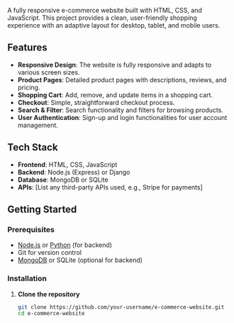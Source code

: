 A fully responsive e-commerce website built with HTML, CSS, and JavaScript. This project provides a clean, user-friendly shopping experience with an adaptive layout for desktop, tablet, and mobile users.

## Features

- **Responsive Design**: The website is fully responsive and adapts to various screen sizes.
- **Product Pages**: Detailed product pages with descriptions, reviews, and pricing.
- **Shopping Cart**: Add, remove, and update items in a shopping cart.
- **Checkout**: Simple, straightforward checkout process.
- **Search & Filter**: Search functionality and filters for browsing products.
- **User Authentication**: Sign-up and login functionalities for user account management.

## Tech Stack

- **Frontend**: HTML, CSS, JavaScript
- **Backend**: Node.js (Express) or Django
- **Database**: MongoDB or SQLite 
- **APIs**: [List any third-party APIs used, e.g., Stripe for payments]

## Getting Started

### Prerequisites

- [Node.js](https://nodejs.org/) or [Python](https://www.python.org/) (for backend)
- Git for version control
- [MongoDB](https://www.mongodb.com/) or SQLite (optional for backend)

### Installation

1. **Clone the repository**
   ```bash
   git clone https://github.com/your-username/e-commerce-website.git
   cd e-commerce-website

